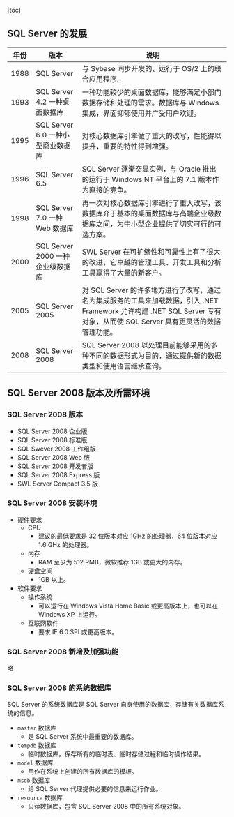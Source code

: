 [toc]

## SQL Server 的发展

|年份|版本|说明|
|-|-|-|
|1988|SQL Server|与 Sybase 同步开发的、运行于 OS/2 上的联合应用程序.|
|1993|SQL Server 4.2 一种桌面数据库|一种功能较少的桌面数据库，能够满足小部门数据存储和处理的需求。数据库与 Windows 集成，界面抑郁使用并广受用户欢迎。|
|1995|SQL Server 6.0 一种小型商业数据库|对核心数据库引擎做了重大的改写，性能得以提升，重要的特性得到增强。|
|1996|SQL Server 6.5|SQL Server 逐渐突显实例，与 Oracle 推出的运行于 Windows NT 平台上的 7.1 版本作为直接的竞争。|
|1998|SQL Server 7.0 一种 Web 数据库|再一次对核心数据库引擎进行了重大改写，该数据库介于基本的桌面数据库与高端企业级数据库之间，为中小型企业提供了切实可行的可选方案。|
|2000|SQL Server 2000 一种企业级数据库|SWL Server 在可扩缩性和可靠性上有了很大的改进，它卓越的管理工具、开发工具和分析工具赢得了大量的新客户。|
|2005|SQL Server 2005|对 SQL Server 的许多地方进行了改写，通过名为集成服务的工具来加载数据，引入 .NET Framework 允许构建 .NET SQL Server 专有对象，从而使 SQL Server 具有更灵活的数据管理功能。|
|2008|SQL Server 2008|SQL Server 2008 以处理目前能够采用的多种不同的数据形式为目的，通过提供新的数据类型和使用语言继承查询。|

## SQL Server 2008 版本及所需环境

### SQL Server 2008 版本

- SQL Server 2008 企业版
- SQL Server 2008 标准版
- SQL Swever 2008 工作组版
- SQL Server 2008 Web 版
- SQL Server 2008 开发者版
- SQL Server 2008 Express 版
- SWL Server Compact 3.5 版

### SQL Server 2008 安装环境

- 硬件要求
	- CPU
		- 建议的最低要求是 32 位版本对应 1GHz 的处理器，64 位版本对应 1.6 GHz 的处理器。
	- 内存
		- RAM 至少为 512 RMB，微软推荐 1GB 或更大的内存。
	- 硬盘空间
		- 1GB 以上。
- 软件要求
	- 操作系统
		- 可以运行在 Windows Vista Home Basic 或更高版本上，也可以在 Windows XP 上运行。
	- 互联网软件
		- 要求 IE 6.0 SPI 或更高版本。

### SQL Server 2008 新增及加强功能

略

### SQL Server 2008 的系统数据库

SQL Server 的系统数据库是 SQL Server 自身使用的数据库，存储有关数据库系统的信息。

- `master` 数据库
	- 是 SQL Server 系统中最重要的数据库。
- `tempdb` 数据库
	- 临时数据库，保存所有的临时表、临时存储过程和临时操作结果。
- `model` 数据库
	- 用作在系统上创建的所有数据库的模板。
- `msdb` 数据库
	- 给 SQL Server 代理提供必要的信息来运行作业。
- `resource` 数据库
	- 只读数据库，包含 SQL Server 2008 中的所有系统对象。
